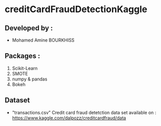 # creditCardFraudDetectionKaggle


## Developed by :

* Mohamed Amine BOURKHISS

## Packages :

1. Scikit-Learn
2. SMOTE
3. numpy & pandas
4. Bokeh

## Dataset

* "transactions.csv" Credit card fraud detetction data set available on : https://www.kaggle.com/dalpozz/creditcardfraud/data


